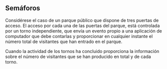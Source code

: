 ## Semáforos

Considérese el caso de un parque público que dispone de tres puertas de acceso. El acceso por cada una de las puertas del parque, está controlada por un torno independiente, que envía un evento propio a una aplicación de computador que debe contarlas y proporcionar en cualquier instante el número total de visitantes que han entrado en el parque.

Cuando la actividad de los tornos ha concluido proporciona la información sobre el número de visitantes que se han producido en total y de cada torno.